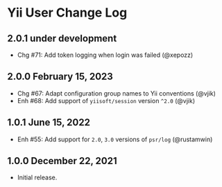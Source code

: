 # Yii User Change Log

## 2.0.1 under development

- Chg #71: Add token logging when login was failed (@xepozz)

## 2.0.0 February 15, 2023

- Chg #67: Adapt configuration group names to Yii conventions (@vjik)
- Enh #68: Add support of `yiisoft/session` version `^2.0` (@vjik)

## 1.0.1 June 15, 2022

- Enh #55: Add support for `2.0`, `3.0` versions of `psr/log` (@rustamwin)

## 1.0.0 December 22, 2021

- Initial release.

